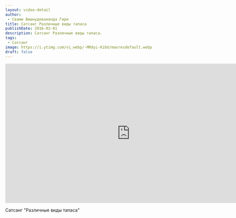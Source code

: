 ```yaml
---
layout: video-detail
author:
 - Свами Вишнудевананда Гири
title: Сатсанг Различные виды тапаса
publishDate: 2016-02-01
description: Сатсанг Различные виды тапаса. 
tags: 
 - Сатсанг
image: https://i.ytimg.com/vi_webp/-MRdyi-KibU/maxresdefault.webp
draft: false
---
```


<iframe width="790" height="444" src="https://www.youtube.com/embed/-MRdyi-KibU" frameborder="0" allowfullscreen=""></iframe> 

  Сатсанг "Различные виды тапаса"

  

 